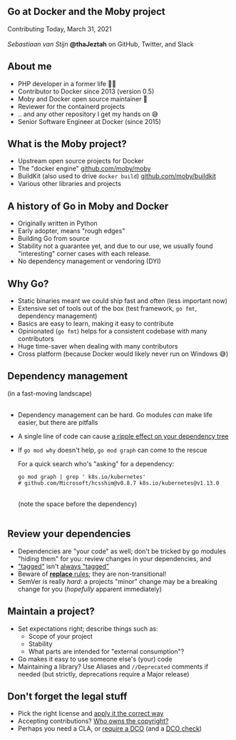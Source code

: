 <!--
Copyright 2021 Sebastiaan van Stijn

Licensed under the Apache License, Version 2.0 (the "License");
you may not use this file except in compliance with the License.
You may obtain a copy of the License at

       http://www.apache.org/licenses/LICENSE-2.0

Unless required by applicable law or agreed to in writing, software
distributed under the License is distributed on an "AS IS" BASIS,
WITHOUT WARRANTIES OR CONDITIONS OF ANY KIND, either express or implied.
See the License for the specific language governing permissions and
limitations under the License.
-->

## Go at Docker and the Moby project

Contributing Today, March 31, 2021
<br /><br />
*Sebastiaan van Stijn*
**@thaJeztah** on GitHub, Twitter, and Slack


## About me

- PHP developer in a former life 👴🏻
- Contributor to Docker since 2013 (version 0.5)
- Moby and Docker open source maintainer 🐳
- Reviewer for the containerd projects
- .. and any other repository I get my hands on 😅
- Senior Software Engineer at Docker (since 2015)


## What is the Moby project?

- Upstream open source projects for Docker
- The "docker engine" [github.com/moby/moby](https://github.com/moby/moby)
- BuildKit (also used to drive `docker build`) [github.com/moby/buildkit](https://github.com/moby/buildkit)
- Various other libraries and projects


## A history of Go in Moby and Docker

- Originally written in Python
- Early adopter, means "rough edges"
- Building Go from source
- Stability not a guarantee yet, and due to our use, we usually found
  "interesting" corner cases with each release.
- No dependency management or vendoring (DYI)


## Why Go?

- Static binaries meant we could ship fast and often (less important now)
- Extensive set of tools out of the box (test framework, `go fmt`, dependency management)
- Basics are easy to learn, making it easy to contribute
- Opinionated (`go fmt`) helps for a consistent codebase with many contributors
- Huge time-saver when dealing with many contributors
- Cross platform (because Docker would likely never run on Windows 😅)


## Dependency management

(in a fast-moving landscape)<br /><br />

- Dependency management can be hard. Go modules _can_ make life easier, but there are pitfalls
- A single line of code can cause [a ripple effect on your dependency tree](https://github.com/microsoft/hcsshim/pull/984)
- If `go mod why` doesn't help, `go mod graph` can come to the rescue
  
  For a quick search who's "asking" for a dependency:<br />
  ```
  go mod graph | grep ' k8s.io/kubernetes'
  # github.com/Microsoft/hcsshim@v0.8.7 k8s.io/kubernetes@v1.13.0
  ```
  <br />(note the space before the dependency)<br /><br />


## Review your dependencies

- Dependencies are "your code" as well; don't be tricked by go modules "hiding them" for you: review changes in your dependencies, and
- ["tagged"](https://pkg.go.dev/github.com/thaJeztah/mod@v0.2.0) isn't [always "tagged"](https://github.com/thaJeztah/mod/tags)
- Beware of [**replace** rules](https://github.com/containerd/containerd/blob/v1.5.0-beta.4/go.mod#L68-L75); they are non-transitional!
- SemVer is really _hard_: a projects "minor" change may be a breaking change for you (_hopefully_ apparent immediately)


## Maintain a project?

- Set expectations right; describe things such as:
    - Scope of your project
    - Stability
    - What parts are intended for "external consumption"?
- Go makes it easy to use someone else's (your) code
- Maintaining a library? Use Aliases and `//Deprecated` comments if needed (but strictly, deprecations require a Major release)


## Don't forget the legal stuff

- Pick the right license and [apply it the correct way](https://github.com/kubernetes/kubernetes/commit/d30db1f9a915aa95402e1190461469a1889d92be)
- Accepting contributions? [Who owns the copyright?](https://github.com/kubernetes/kubernetes/blob/9b8247e5ddb15f3fb9ffe59871172d9a3268af55/cmd/clicheck/check_cli_conventions.go#L2)
- Perhaps you need a CLA, or [require a DCO](https://developercertificate.org) (and a [DCO check](https://github.com/apps/dco))
